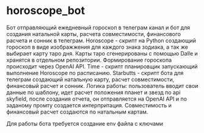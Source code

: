 # horoscope_bot
Бот отправляющий ежедневный гороскоп в телеграм канал и бот для создания натальной карты, расчета совместимости, финансового расчета и сонник в телеграм.
Horoscope - скрипт на Python создающий гороскоп в виде изображжения для каждого знака зодиака, а так же выбирает карту таро дня. Карты таро сгенерированы с помощью Dalle и хранятся в отдельном репозитории. Формирование гороскопа происходит через OpenAI API.
Time - скрипт планировщик запускающий выполнение Horoscope по расписанию.
Starbutts - скрипт бота для телеграм создающий натальную карту, расчет совместимости, финансовый расчет и сонник. Логика работы: пользователь вводит свои данные по шаблону, идет расчет положения планет и звезд по api skyfield, после создания отчета, он отправляется на OpenAI API и по заданому промту создается интерпритация. 
Совместимость и финансовый расчет создаются по натальным картам.

Для работы бота требуется создание env файла с ключами

